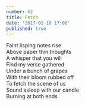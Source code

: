 ```yaml
---
number: 62
title: Fetch
date: '2017-01-10 17:00'
published: true
---
```

Faint lisping notes rise<br>
Above paper thin thoughts<br>
A whisper that you will<br>
Find my verse gathered<br>
Under a bunch of grapes<br>
With their bloom rubbed off<br>
To fetch the scene of us<br>
Sound asleep with our candle<br>
Burning at both ends<br>